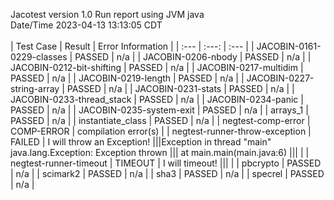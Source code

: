 Jacotest version 1.0
Run report using JVM java
<br>Date/Time 2023-04-13 13:13:05 CDT
<br>
<br>
| Test Case | Result | Error Information |
| :--- | :---: | :--- |
| JACOBIN-0161-0229-classes | PASSED | n/a |
| JACOBIN-0206-nbody | PASSED | n/a |
| JACOBIN-0212-bit-shifting | PASSED | n/a |
| JACOBIN-0217-multidim | PASSED | n/a |
| JACOBIN-0219-length | PASSED | n/a |
| JACOBIN-0227-string-array | PASSED | n/a |
| JACOBIN-0231-stats | PASSED | n/a |
| JACOBIN-0233-thread_stack | PASSED | n/a |
| JACOBIN-0234-panic | PASSED | n/a |
| JACOBIN-0235-system-exit | PASSED | n/a |
| arrays_1 | PASSED | n/a |
| instantiate_class | PASSED | n/a |
| negtest-comp-error | COMP-ERROR | compilation error(s) |
| negtest-runner-throw-exception | FAILED | I will throw an Exception!
|||Exception in thread "main" java.lang.Exception: Exception thrown
|||	at main.main(main.java:6)
||| |
| negtest-runner-timeout | TIMEOUT | I will timeout!
||| |
| pbcrypto | PASSED | n/a |
| scimark2 | PASSED | n/a |
| sha3 | PASSED | n/a |
| specrel | PASSED | n/a |
